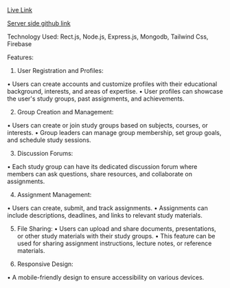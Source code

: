 

<a className="text-2xl text-red-500" href="https://bucolic-blini-9bf008.netlify.app/">Live Link</a>

<a className="text-2xl text-red-500" href="https://github.com/Shahreyar-Tonmoy/Group-Study-Server">Server side github link</a>


Technology Used: Rect.js, Node.js, Express.js, Mongodb, Tailwind Css, Firebase



Features:

1. User Registration and Profiles:

 • Users can create accounts and customize profiles with their educational background, interests, and areas of expertise.
 • User profiles can showcase the user's study groups, past assignments, and achievements.

2. Group Creation and Management:

 • Users can create or join study groups based on subjects, courses, or interests.
 • Group leaders can manage group membership, set group goals, and schedule study sessions.

3. Discussion Forums:

 • Each study group can have its dedicated discussion forum where members can ask questions, share resources, and collaborate on assignments.

4. Assignment Management:

 • Users can create, submit, and track assignments.
 • Assignments can include descriptions, deadlines, and links to relevant study materials.

5. File Sharing: 
 • Users can upload and share documents, presentations, or other study materials with their study groups.
 • This feature can be used for sharing assignment instructions, lecture notes, or reference materials.



6. Responsive Design:

• A mobile-friendly design to ensure accessibility on various devices.
